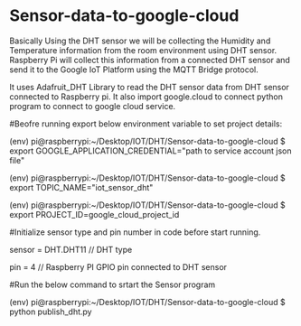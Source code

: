 # Sensor-data-to-google-cloud

Basically Using the DHT sensor we will be collecting the Humidity and Temperature information from the room environment using DHT sensor. Raspberry Pi will collect this information from a connected DHT sensor and send it to the Google IoT Platform using the MQTT Bridge protocol.

It uses Adafruit_DHT Library to read the DHT sensor data from DHT sensor connected to Raspberry pi.
It also import google.cloud to connect python program to connect to google cloud service.


#Beofre running export below environment variable to set project details:

(env) pi@raspberrypi:~/Desktop/IOT/DHT/Sensor-data-to-google-cloud $ export GOOGLE_APPLICATION_CREDENTIAL="path to service account json file"

(env) pi@raspberrypi:~/Desktop/IOT/DHT/Sensor-data-to-google-cloud $ export TOPIC_NAME="iot_sensor_dht"

(env) pi@raspberrypi:~/Desktop/IOT/DHT/Sensor-data-to-google-cloud $ export PROJECT_ID=google_cloud_project_id


#Initialize sensor type and pin number in code before start running.

sensor = DHT.DHT11 // DHT type

pin = 4 // Raspberry PI GPIO pin connected to DHT sensor


#Run the below command to srtart the Sensor program

(env) pi@raspberrypi:~/Desktop/IOT/DHT/Sensor-data-to-google-cloud $ python publish_dht.py

